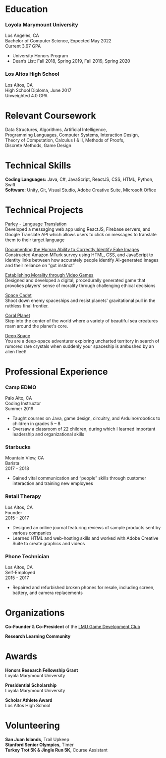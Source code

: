 # Education
 
### Loyola Marymount University
Los Angeles, CA  
Bachelor of Computer Science, Expected May 2022  
Current 3.97 GPA  
- University Honors Program  
- Dean’s List: Fall 2018, Spring 2019, Fall 2019, Spring 2020  

### Los Altos High School
Los Altos, CA  
High School Diploma, June 2017  
Unweighted 4.0 GPA  

# Relevant Coursework

Data Structures, Algorithms, Artificial Intelligence,  
Programming Languages, Computer Systems, Interaction Design,  
Theory of Computation, Calculus I & II, Methods of Proofs,  
Discrete Methods, Game Design  

# Technical Skills

**Coding Languages:** Java, C#, JavaScript, ReactJS, CSS, HTML, Python, Swift  
**Software:** Unity, Git, Visual Studio, Adobe Creative Suite, Microsoft Office  

# Technical Projects
[Parley - Language Translation](https://booker-m.github.io/parley/)  
Developed a messaging web app using ReactJS, Firebase servers, and Google Translate API which allows users to click on messages to translate them to their target language

[Documenting the Human Ability to Correctly Identify Fake Images](https://digitalcommons.lmu.edu/cgi/viewcontent.cgi?article=1251&context=honors-research-and-exhibition)  
Constructed Amazon MTurk survey using HTML, CSS, and JavaScript to identity links between how accurately people identify AI-generated images and their reliance on “gut instinct”  

[Establishing Morality through Video Games](https://digitalcommons.lmu.edu/cgi/viewcontent.cgi?article=1153&context=honors-grants-and-fellowships)  
Designed and developed a digital, procedurally generated game that provokes players' sense of morality through challenging ethical decisions  

[Space Cadet](https://booker-m.github.io/Space-Cadet/)  
Shoot down enemy spaceships and resist planets' gravitational pull in the ruthless final frontier.  

[Coral Planet](https://booker-m.github.io/Coral-Planet/)  
Step into the center of the world where a variety of beautiful sea creatures roam around the planet's core.  

[Deep Space](https://booker-m.github.io/Deep-Space/)  
You are a deep-space adventurer exploring uncharted territory in search of rumored rare crystals when suddenly your spaceship is ambushed by an alien fleet!  

# Professional Experience

### Camp EDMO
Palo Alto, CA  
Coding Instructor  
Summer 2019  
- Taught courses on Java, game design, circuitry, and Arduino/robotics to children in grades 5 – 8
- Oversaw a classroom of 22 children, during which I learned important leadership and organizational skills  

### Starbucks
Mountain View, CA  
Barista  
2017 - 2018  
- Gained vital communication and “people” skills through customer interaction and training new employees

### Retail Therapy
Los Altos, CA  
Founder  
2015 - 2017  
- Designed an online journal featuring reviews of sample products sent by various companies
- Learned HTML and web-hosting skills and worked with Adobe Creative Suite to create graphics and videos

### Phone Technician
Los Altos, CA  
Self-Employed  
2015 - 2017  
- Repaired and refurbished broken phones for resale, including screen, battery, and camera replacements  

# Organizations

**Co-Founder** & **Co-President** of the [LMU Game Development Club](https://www.facebook.com/lmugamedev/)  

**Research Learning Community**  

# Awards

**Honors Research Fellowship Grant**  
Loyola Marymount University

**Presidential Scholarship**  
Loyola Marymount University

**Scholar Athlete Award**  
Los Altos High School  
  
# Volunteering

**San Juan Islands**, Trail Upkeep  
**Stanford Senior Olympics**, Timer  
**Turkey Trot 5K & Jingle Run 5K**, Course Assistant  

